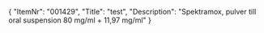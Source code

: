 {
  "ItemNr": "001429",
  "Title": "test",
  "Description": "Spektramox, pulver till oral suspension 80 mg/ml + 11,97 mg/ml"
}